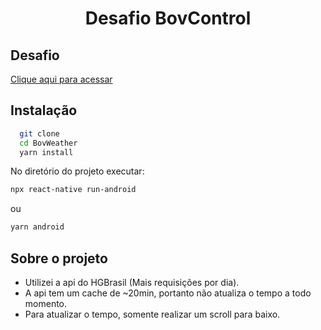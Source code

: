 <h1 align="center">
  Desafio BovControl
</h1>

## Desafio

<a href="https://github.com/bovcontrol/milk-hiring/blob/master/desafio.md">Clique aqui para acessar</a>

## Instalação

```sh
  git clone
  cd BovWeather
  yarn install
```

No diretório do projeto executar:

```sh
npx react-native run-android
```

ou

```sh
yarn android
```

## Sobre o projeto

- Utilizei a api do HGBrasil (Mais requisições por dia).
- A api tem um cache de ~20min, portanto não atualiza o tempo a todo momento.
- Para atualizar o tempo, somente realizar um scroll para baixo.
